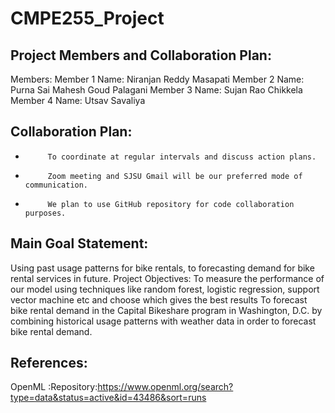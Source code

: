 # CMPE255_Project
## Project Members and Collaboration Plan:
Members:
Member 1 Name: Niranjan Reddy Masapati
Member 2 Name: Purna Sai Mahesh Goud Palagani
Member 3 Name: Sujan Rao Chikkela
Member 4 Name: Utsav Savaliya
## Collaboration Plan:
-          To coordinate at regular intervals and discuss action plans.
-          Zoom meeting and SJSU Gmail will be our preferred mode of communication.
-          We plan to use GitHub repository for code collaboration purposes.
## Main Goal Statement:
Using past usage patterns for bike rentals, to forecasting demand for bike rental services in future.
Project Objectives:
To measure the performance of our model using techniques like random forest, logistic regression, support vector machine etc and choose which gives the best results
To forecast bike rental demand in the Capital Bikeshare program in Washington, D.C. by combining historical usage patterns with weather data in order to forecast bike rental demand. 
## References:
OpenML :Repository:https://www.openml.org/search?type=data&status=active&id=43486&sort=runs
